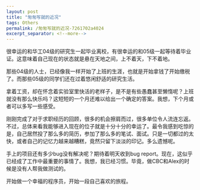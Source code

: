 ```yaml
---
layout: post
title: "匆匆写就的近况"
tags: Others
permalink: /匆匆写就的近况-7261702a4024
excerpt_separator: <!--more-->
---
```

很幸运的和华工04级的研究生一起毕业离校，有很幸运的和05级一起等待着毕业证。这意味着自己现在的状态就是悬在天地之间，上不着天，下不着地。
<!--more-->

那些04级的人士，已经像我一样开始了上班的生涯，也就是开始拿钱了开始缴税了。而那些05级的同学们还在过着悠闲舒适的研究生活。

拿着工资，却在怀念着实验室里快活的老样子，是不是有些愚蠢甚至懒惰呢？上班就没有那么快乐吗？这短短的一个月还难以给出一个确定的答案。我想，下个月或者可以多写一些感受。

刚刚完成了对于求职经历的回顾，很多的机会擦肩而过，很多单位令人流连忘返。不过，总体来看我能够进入现在的位子就是十分十分的幸运了。最令我感到吃惊的是，自己居然投了那么多的简历，参加了那么多的笔试、面试。只是一切都过的太快，或者自己的记忆力越来越糟糕，竟然只留下淡淡的印记。多么遗憾呢。

手上的项目还有多少bug没有解决呢？期待着明天收到bug report。现在，这似乎已经成了工作中最重要的事情了。我想，我已经习惯。毕竟，做CBC和Alex的时候是没有人帮我做测试的。

开始做一个幸福的程序员，开始一段自己喜欢的旅程。

